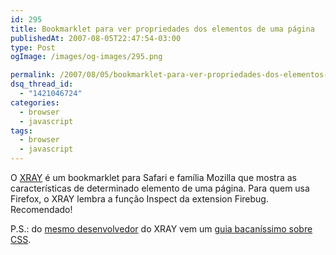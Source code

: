```yaml
---
id: 295
title: Bookmarklet para ver propriedades dos elementos de uma página
publishedAt: 2007-08-05T22:47:54-03:00
type: Post
ogImage: /images/og-images/295.png

permalink: /2007/08/05/bookmarklet-para-ver-propriedades-dos-elementos-de-uma-pagina/
dsq_thread_id:
  - "1421046724"
categories:
  - browser
  - javascript
tags:
  - browser
  - javascript
---
```

O [XRAY](http://westciv.com/xray/) é um bookmarklet para Safari e família Mozilla que mostra as características de determinado elemento de uma página. Para quem usa Firefox, o XRAY lembra a função Inspect da extension Firebug. Recomendado!

P.S.: do [mesmo desenvolvedor](http://westciv.com/) do XRAY vem um [guia bacaníssimo sobre CSS](http://westciv.com/style_master/academy/css_tutorial/index.html).
